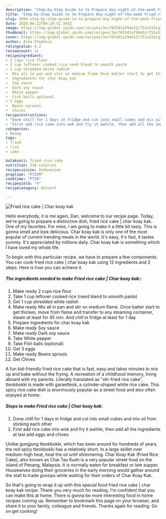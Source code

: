 ```yaml
---
description: "Step-by-Step Guide to to Prepare Any-night-of-the-week Fried rice cake | Char koay kak"
title: "Step-by-Step Guide to to Prepare Any-night-of-the-week Fried rice cake | Char koay kak"
slug: 2694-step-by-step-guide-to-to-prepare-any-night-of-the-week-fried-rice-cake-char-koay-kak
date: 2020-06-22T04:29:51.593Z
image: https://img-global.cpcdn.com/recipes/3ec7655d1a794e52/751x532cq70/fried-rice-cake-char-koay-kak-recipe-main-photo.jpg
thumbnail: https://img-global.cpcdn.com/recipes/3ec7655d1a794e52/751x532cq70/fried-rice-cake-char-koay-kak-recipe-main-photo.jpg
cover: https://img-global.cpcdn.com/recipes/3ec7655d1a794e52/751x532cq70/fried-rice-cake-char-koay-kak-recipe-main-photo.jpg
author: Alma Stephens
ratingvalue: 4.2
reviewcount: 11
recipeingredient:
- 2 cups rice flour
- 1 cup leftover cooked rice need blend to smooth paste
- 1 cup shredded white radish
-  Mix all in pan and stir on medium flame Once batter start to get thicken move from flame and transfer to any steaming container steam at least for 45 min And chill in fridge at least for 1 day
-  Ingredients for char koay kak
-  Soy sauce
-  Dark soy sauce
-  White pepper
-  Fish balls optional
- 3 eggs
-  Beans sprouts
-  Chives
recipeinstructions:
- "Done chill for 1 days in fridge and cut into small cubes and mix oil from sticking each other"
- "First add rice cake into wok and fry it awhile, then add all the ingredients at last add eggs and chives"
categories:
- Resep
tags:
- fried
- rice
- cake

katakunci: fried rice cake
nutrition: 238 calories
recipecuisine: Indonesian
preptime: "PT37M"
cooktime: "PT1H"
recipeyield: "4"
recipecategory: Dessert

---
```



![Fried rice cake | Char koay kak](https://img-global.cpcdn.com/recipes/3ec7655d1a794e52/751x532cq70/fried-rice-cake-char-koay-kak-recipe-main-photo.jpg)

Hello everybody, it is me again, Dan, welcome to our recipe page. Today, we're going to prepare a distinctive dish, fried rice cake | char koay kak. One of my favorites. For mine, I am going to make it a little bit tasty. This is gonna smell and look delicious.
 Char koay kak is only one of the most popular of current trending meals in the world. It's easy, it's fast, it tastes yummy. It's appreciated by millions daily.  Char koay kak is something which I have loved my whole life.


To begin with this particular recipe, we have to prepare a few components. You can cook fried rice cake | char koay kak using 12 ingredients and 2 steps. Here is how you can achieve it.

##### The ingredients needed to make Fried rice cake | Char koay kak::

1. Make ready 2 cups rice flour
1. Take 1 cup leftover cooked rice (need blend to smooth paste)
1. Get 1 cup shredded white radish
1. Make ready  Mix all in pan and stir on medium flame. Once batter start to get thicken, move from flame and transfer to any steaming container, steam at least for 45 min. And chill in fridge at least for 1 day
1. Prepare  Ingredients for char koay kak
1. Make ready  Soy sauce
1. Make ready  Dark soy sauce
1. Take  White pepper
1. Take  Fish balls (optional)
1. Get 3 eggs
1. Make ready  Beans sprouts
1. Get  Chives


A fun kid-friendly fried rice cake that is fast, easy and takes minutes to mix up and bake without the frying. A recreation of a childhood memory, living aboard with my parents. Literally translated as &#34;stir-fried rice cake&#34;, tteokbokki is made with garaetteok, a cylinder-shaped white rice cake. This spicy rice cake dish is enormously popular as a street food and also often enjoyed at home. 

##### Steps to make Fried rice cake | Char koay kak:

1. Done chill for 1 days in fridge and cut into small cubes and mix oil from sticking each other
1. First add rice cake into wok and fry it awhile, then add all the ingredients at last add eggs and chives


Unlike gungjung tteokbokki, which has been around for hundreds of years, the red spicy tteokbokki has a relatively short. In a large skillet over medium-high heat, heat the oil until shimmering. Char Koay Kak (Fried Rice Cake), also known as Chai Tau Kueh is a very popular street food on the island of Penang, Malaysia. It is normally eaten for breakfast or late supper. Housewives doing their groceries in the early morning would gather around the stall to trade gossips while waiting for their orders of Char Koay Kak. 

So that's going to wrap it up with this special food fried rice cake | char koay kak recipe. Thank you very much for reading. I'm confident that you can make this at home. There is gonna be more interesting food in home recipes coming up. Remember to bookmark this page on your browser, and share it to your family, colleague and friends. Thanks again for reading. Go on get cooking!
